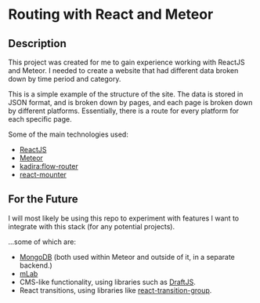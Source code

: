 # Routing with React and Meteor


## Description

This project was created for me to gain experience working with ReactJS and Meteor. I needed to create a website that had different data broken down by time period and category.

This is a simple example of the structure of the site. The data is stored in JSON format, and is broken down by pages, and each page is broken down by different platforms. Essentially, there is a route for every platform for each specific page.

Some of the main technologies used:
* [ReactJS](https://reactjs.org/)
* [Meteor](https://www.meteor.com/)
* [kadira:flow-router](https://github.com/kadirahq/flow-router)
* [react-mounter](https://github.com/kadirahq/react-mounter)

## For the Future

I will most likely be using this repo to experiment with features I want to integrate with this stack (for any potential projects).

...some of which are:
* [MongoDB](https://www.mongodb.com) (both used within Meteor and outside of it, in a separate backend.)
* [mLab](https://mlab.com)
* CMS-like functionality, using libraries such as [DraftJS](https://draftjs.org/).
* React transitions, using libraries like [react-transition-group](https://github.com/reactjs/react-transition-group).
